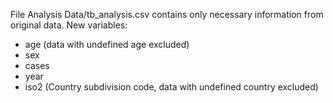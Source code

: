 File Analysis Data/tb_analysis.csv contains only necessary information from original data. 
New variables:
- age (data with undefined age excluded)
- sex 
- cases
- year
- iso2 (Country subdivision code, data with undefined country excluded)